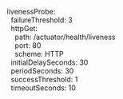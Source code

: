        livenessProbe:  
         failureThreshold: 3  
         httpGet:  
           path: /actuator/health/liveness  
           port: 80  
           scheme: HTTP  
         initialDelaySeconds: 30  
         periodSeconds: 30  
         successThreshold: 1  
         timeoutSeconds: 10